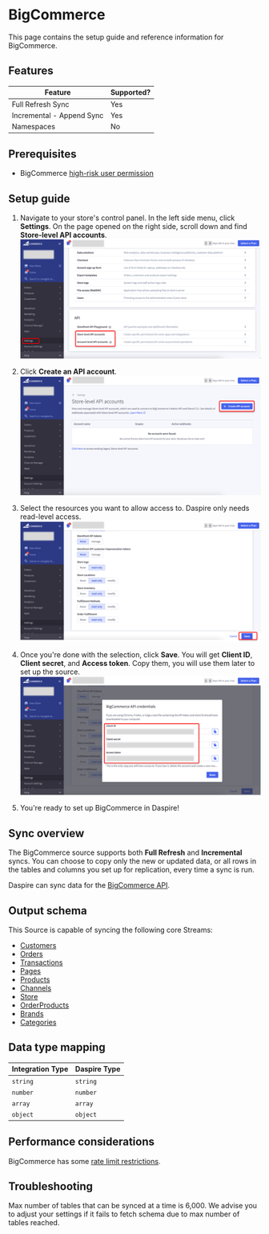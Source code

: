 # BigCommerce

This page contains the setup guide and reference information for BigCommerce.

## Features

| Feature | Supported? |
| --- | --- |
| Full Refresh Sync | Yes |
| Incremental - Append Sync | Yes |
| Namespaces | No |

## Prerequisites

* BigCommerce [high-risk user permission](https://support.bigcommerce.com/s/article/User-Permissions?language=en_US#highrisk)

## Setup guide

1. Navigate to your store's control panel. In the left side menu, click **Settings**. On the page opened on the right side, scroll down and find **Store-level API accounts**.
![BigCommerce API Accounts](/docs/setup-guide/assets/images/bigcommerce-settings.jpg "BigCommerce API Accounts")

2. Click **Create an API account**.
![BigCommerce Create API Accounts](/docs/setup-guide/assets/images/bigcommerce-create-api-account.jpg "BigCommerce Create API Accounts")

3. Select the resources you want to allow access to. Daspire only needs read-level access.
![BigCommerce API Scope](/docs/setup-guide/assets/images/bigcommerce-api-scope.jpg "BigCommerce API Scope")

4. Once you're done with the selection, click **Save**. You will get **Client ID**, **Client secret**, and **Access token**. Copy them, you will use them later to set up the source.
![BigCommerce API Credentials](/docs/setup-guide/assets/images/bigcommerce-creds.jpg "BigCommerce API Credentials")

5. You're ready to set up BigCommerce in Daspire!

## Sync overview

The BigCommerce source supports both **Full Refresh** and **Incremental** syncs. You can choose to copy only the new or updated data, or all rows in the tables and columns you set up for replication, every time a sync is run.

Daspire can sync data for the [BigCommerce API](https://developer.bigcommerce.com/api-docs/getting-started/making-requests).

## Output schema

This Source is capable of syncing the following core Streams:

* [Customers](https://developer.bigcommerce.com/api-reference/store-management/customers-v3/customers/customersget)
* [Orders](https://developer.bigcommerce.com/api-reference/store-management/orders/orders/getallorders)
* [Transactions](https://developer.bigcommerce.com/docs/rest-management/transactions#get-transactions)
* [Pages](https://developer.bigcommerce.com/api-reference/store-management/store-content/pages/getallpages)
* [Products](https://developer.bigcommerce.com/api-reference/store-management/catalog/products/getproducts)
* [Channels](https://developer.bigcommerce.com/api-reference/d2298071793d6-get-all-channels)
* [Store](https://developer.bigcommerce.com/docs/rest-management/store-information#get-store-information)
* [OrderProducts](https://developer.bigcommerce.com/api-reference/3b4dfef625708-list-order-products)
* [Brands](https://developer.bigcommerce.com/api-reference/c2610608c20c8-get-all-brands)
* [Categories](https://developer.bigcommerce.com/api-reference/9cc3a53863922-get-all-categories)

## Data type mapping

| Integration Type | Daspire Type |
| --- | --- |
| `string` | `string` |
| `number` | `number` |
| `array` | `array` |
| `object` | `object` |

## Performance considerations

BigCommerce has some [rate limit restrictions](https://developer.bigcommerce.com/api-docs/getting-started/best-practices).

## Troubleshooting

Max number of tables that can be synced at a time is 6,000. We advise you to adjust your settings if it fails to fetch schema due to max number of tables reached.
